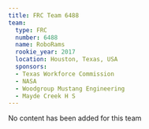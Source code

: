 ```yaml
---
title: FRC Team 6488
team:
  type: FRC
  number: 6488
  name: RoboRams
  rookie_year: 2017
  location: Houston, Texas, USA
  sponsors:
  - Texas Workforce Commission
  - NASA
  - Woodgroup Mustang Engineering
  - Mayde Creek H S
---
```


No content has been added for this team